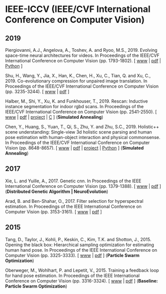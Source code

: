 # IEEE-ICCV (IEEE/CVF International Conference on Computer Vision)

## 2019

Piergiovanni, A.J., Angelova, A., Toshev, A. and Ryoo, M.S., 2019. Evolving space-time neural architectures for videos. In Proceedings of the IEEE/CVF International Conference on Computer Vision (pp. 1793-1802). [ [www](https://openaccess.thecvf.com/content_ICCV_2019/html/Piergiovanni_Evolving_Space-Time_Neural_Architectures_for_Videos_ICCV_2019_paper.html) | [pdf](https://openaccess.thecvf.com/content_ICCV_2019/papers/Piergiovanni_Evolving_Space-Time_Neural_Architectures_for_Videos_ICCV_2019_paper.pdf) | [Python](https://github.com/google-research/google-research/tree/master/evanet) ]

Shu, H., Wang, Y., Jia, X., Han, K., Chen, H., Xu, C., Tian, Q. and Xu, C., 2019. Co-evolutionary compression for unpaired image translation. In Proceedings of the IEEE/CVF International Conference on Computer Vision (pp. 3235-3244). [ [www](https://openaccess.thecvf.com/content_ICCV_2019/html/Shu_Co-Evolutionary_Compression_for_Unpaired_Image_Translation_ICCV_2019_paper.html) | [pdf](https://openaccess.thecvf.com/content_ICCV_2019/papers/Shu_Co-Evolutionary_Compression_for_Unpaired_Image_Translation_ICCV_2019_paper.pdf) ]

Halber, M., Shi, Y., Xu, K. and Funkhouser, T., 2019. Rescan: Inductive instance segmentation for indoor rgbd scans. In Proceedings of the IEEE/CVF International Conference on Computer Vision (pp. 2541-2550). [ [www](https://openaccess.thecvf.com/content_ICCV_2019/html/Halber_Rescan_Inductive_Instance_Segmentation_for_Indoor_RGBD_Scans_ICCV_2019_paper.html) | [pdf](https://openaccess.thecvf.com/content_ICCV_2019/papers/Halber_Rescan_Inductive_Instance_Segmentation_for_Indoor_RGBD_Scans_ICCV_2019_paper.pdf) | [project](https://rescan.cs.princeton.edu/) | [C](https://github.com/mhalber/Rescan) ] (**Simulated Annealing**)

Chen, Y., Huang, S., Yuan, T., Qi, S., Zhu, Y. and Zhu, S.C., 2019. Holistic++ scene understanding: Single-view 3d holistic scene parsing and human pose estimation with human-object interaction and physical commonsense. In Proceedings of the IEEE/CVF International Conference on Computer Vision (pp. 8648-8657). [ [www](https://openaccess.thecvf.com/content_ICCV_2019/html/Chen_Holistic_Scene_Understanding_Single-View_3D_Holistic_Scene_Parsing_and_Human_ICCV_2019_paper.html) | [pdf](https://openaccess.thecvf.com/content_ICCV_2019/papers/Chen_Holistic_Scene_Understanding_Single-View_3D_Holistic_Scene_Parsing_and_Human_ICCV_2019_paper.pdf) | [project](https://yixchen.github.io/holisticpp/) | [Python](https://github.com/yixchen/holistic_scene_human) ] (**Simulated Annealing**)

## 2017

Xie, L. and Yuille, A., 2017. Genetic cnn. In Proceedings of the IEEE International Conference on Computer Vision (pp. 1379-1388). [ [www](https://openaccess.thecvf.com/content_iccv_2017/html/Xie_Genetic_CNN_ICCV_2017_paper.html) | [pdf](https://openaccess.thecvf.com/content_ICCV_2017/papers/Xie_Genetic_CNN_ICCV_2017_paper.pdf) ] (**Distributed Genetic Algorithm | NeuroEvolution**)

Arad, B. and Ben-Shahar, O., 2017. Filter selection for hyperspectral estimation. In Proceedings of the IEEE International Conference on Computer Vision (pp. 3153-3161). [ [www](https://openaccess.thecvf.com/content_iccv_2017/html/Arad_Filter_Selection_for_ICCV_2017_paper.html) | [pdf](https://openaccess.thecvf.com/content_ICCV_2017/papers/Arad_Filter_Selection_for_ICCV_2017_paper.pdf) ]

## 2015

Tang, D., Taylor, J., Kohli, P., Keskin, C., Kim, T.K. and Shotton, J., 2015. Opening the black box: Hierarchical sampling optimization for estimating human hand pose. In Proceedings of the IEEE International Conference on Computer Vision (pp. 3325-3333). [ [www](https://www.cv-foundation.org/openaccess/content_iccv_2015/html/Tang_Opening_the_Black_ICCV_2015_paper.html) | [pdf](https://www.cv-foundation.org/openaccess/content_iccv_2015/papers/Tang_Opening_the_Black_ICCV_2015_paper.pdf) ] (**Particle Swarm Optimization**)

Oberweger, M., Wohlhart, P. and Lepetit, V., 2015. Training a feedback loop for hand pose estimation. In Proceedings of the IEEE International Conference on Computer Vision (pp. 3316-3324). [ [www](https://openaccess.thecvf.com/content_iccv_2015/html/Oberweger_Training_a_Feedback_ICCV_2015_paper.html) | [pdf](https://openaccess.thecvf.com/content_iccv_2015/papers/Oberweger_Training_a_Feedback_ICCV_2015_paper.pdf) ] (**Baseline: Particle Swarm Optimization**)
